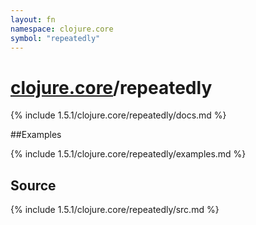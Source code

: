 ```yaml
---
layout: fn
namespace: clojure.core
symbol: "repeatedly"
---
```


# [clojure.core](../)/repeatedly

{% include 1.5.1/clojure.core/repeatedly/docs.md %}

##Examples

{% include 1.5.1/clojure.core/repeatedly/examples.md %}
## Source
{% include 1.5.1/clojure.core/repeatedly/src.md %}

